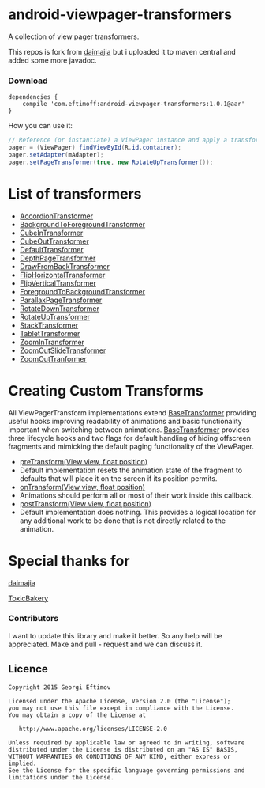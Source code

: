 android-viewpager-transformers  
==============================

A collection of view pager transformers.

This repos is fork from [daimajia](https://github.com/daimajia/ViewPagerTransforms) but i uploaded it to maven central and added some more javadoc.

### Download    

	dependencies {
		compile 'com.eftimoff:android-viewpager-transformers:1.0.1@aar'
	}

How you can use it:

```java 
// Reference (or instantiate) a ViewPager instance and apply a transformer
pager = (ViewPager) findViewById(R.id.container);
pager.setAdapter(mAdapter);
pager.setPageTransformer(true, new RotateUpTransformer());
```

# List of transformers

* [AccordionTransformer](https://github.com/geftimov/android-viewpager-transformers/wiki/AccordionTransformer)
* [BackgroundToForegroundTransformer](https://github.com/geftimov/android-viewpager-transformers/wiki/BackgroundToForegroundTransformer)
* [CubeInTransformer](https://github.com/geftimov/android-viewpager-transformers/wiki/CubeInTransformer)
* [CubeOutTransformer](https://github.com/geftimov/android-viewpager-transformers/wiki/CubeOutTransformer)
* [DefaultTransformer](https://github.com/geftimov/android-viewpager-transformers/wiki/DefaultTransformer)
* [DepthPageTransformer](https://github.com/geftimov/android-viewpager-transformers/wiki/DepthPageTransformer)
* [DrawFromBackTransformer](https://github.com/geftimov/android-viewpager-transformers/wiki/DrawFromBackTransformer)
* [FlipHorizontalTransformer](https://github.com/geftimov/android-viewpager-transformers/wiki/FlipHorizontalTransformer)
* [FlipVerticalTransformer](https://github.com/geftimov/android-viewpager-transformers/wiki/FlipVerticalTransformer)
* [ForegroundToBackgroundTransformer](https://github.com/geftimov/android-viewpager-transformers/wiki/ForegroundToBackgroundTransformer)
* [ParallaxPageTransformer](https://github.com/geftimov/android-viewpager-transformers/wiki/ParallaxPageTransformer)
* [RotateDownTransformer](https://github.com/geftimov/android-viewpager-transformers/wiki/RotateDownTransformer)
* [RotateUpTransformer](https://github.com/geftimov/android-viewpager-transformers/wiki/RotateUpTransformer)
* [StackTransformer](https://github.com/geftimov/android-viewpager-transformers/wiki/StackTransformer)
* [TabletTransformer](https://github.com/geftimov/android-viewpager-transformers/wiki/TabletTransformer)
* [ZoomInTransformer](https://github.com/geftimov/android-viewpager-transformers/wiki/ZoomInTransformer)
* [ZoomOutSlideTransformer](https://github.com/geftimov/android-viewpager-transformers/wiki/ZoomOutSlideTransformer)
* [ZoomOutTranformer](https://github.com/geftimov/android-viewpager-transformers/wiki/ZoomOutTranformer)





# Creating Custom Transforms

All ViewPagerTransform implementations extend [BaseTransformer](https://github.com/geftimov/android-viewpager-transformers/blob/master/library/src/main/java/com/eftimoff/viewpager/tranformators/BaseTransformer.java) providing useful hooks improving readability of animations and basic functionality important when switching between animations. [BaseTransformer](https://github.com/geftimov/android-viewpager-transformers/blob/master/library/src/main/java/com/eftimoff/viewpager/tranformators/BaseTransformer.java) provides three lifecycle hooks and two flags for default handling of hiding offscreen fragments and mimicking the default paging functionality of the ViewPager.

* [preTransform(View view, float position)](https://github.com/geftimov/android-viewpager-transformers/blob/master/library/src/main/java/com/eftimoff/viewpager/tranformators/BaseTransformer.java#L42)
 * Default implementation resets the animation state of the fragment to defaults that will place it on the screen if its position permits.
* [onTransform(View view, float position)](https://github.com/geftimov/android-viewpager-transformers/blob/master/library/src/main/java/com/eftimoff/viewpager/tranformators/BaseTransformer.java#L14)
 * Animations should perform all or most of their work inside this callback.
* [postTransform(View view, float position)](https://github.com/geftimov/android-viewpager-transformers/blob/master/library/src/main/java/com/eftimoff/viewpager/tranformators/BaseTransformer.java#L75)
 * Default implementation does nothing. This provides a logical location for any additional work to be done that is not directly related to the animation.

# Special thanks for
[daimajia](https://github.com/daimajia)

[ToxicBakery](https://github.com/ToxicBakery)

### Contributors

I want to update this library and make it better. So any help will be appreciated.
Make and pull - request and we can discuss it.

## Licence

    Copyright 2015 Georgi Eftimov

    Licensed under the Apache License, Version 2.0 (the "License");
    you may not use this file except in compliance with the License.
    You may obtain a copy of the License at

       http://www.apache.org/licenses/LICENSE-2.0

    Unless required by applicable law or agreed to in writing, software
    distributed under the License is distributed on an "AS IS" BASIS,
    WITHOUT WARRANTIES OR CONDITIONS OF ANY KIND, either express or implied.
    See the License for the specific language governing permissions and
    limitations under the License.
